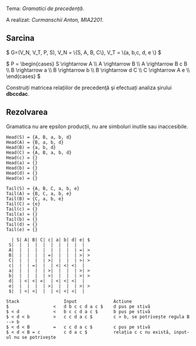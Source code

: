 Tema: *Gramatici de precedență*.

A realizat: *Curmanschii Anton, MIA2201*.

## Sarcina

$ G=(V_N, V_T, P, S), V_N = \\{S, A, B, C\\}, V_T = \\{a, b,c, d, e \\} $

$ P = \begin{cases}
S \rightarrow A \\\\
A \rightarrow B \\\\
A \rightarrow B c B \\\\
B \rightarrow a \\\\
B \rightarrow b \\\\
B \rightarrow d C \\\\
C \rightarrow A e \\\\
\end{cases} 
$

Construiți matricea relațiilor de precedenţă şi efectuați analiza șirului **dbccdac**.

## Rezolvarea

Gramatica nu are epsilon producții, nu are simboluri inutile sau inaccesibile.

```                                           
Head(S) = {A, B, a, b, d}            
Head(A) = {B, a, b, d}               
Head(B) = {a, b, d}                  
Head(C) = {A, B, a, b, d}            
Head(c) = {}                         
Head(a) = {}                         
Head(b) = {}                         
Head(d) = {}                         
Head(e) = {}   

Tail(S) = {A, B, C, a, b, e}     
Tail(A) = {B, C, a, b, e}        
Tail(B) = {C, a, b, e}           
Tail(C) = {e}                    
Tail(c) = {}                     
Tail(a) = {}                     
Tail(b) = {}                     
Tail(d) = {}                     
Tail(e) = {}    

  | S| A| B| C| c| a| b| d| e| $  
 S|  |  |  |  |  |  |  |  |  |    
 A|  |  |  |  |  |  |  |  | =| >  
 B|  |  |  |  | =|  |  |  | >| >  
 C|  |  |  |  | >|  |  |  | >| >  
 c|  |  | =|  |  | <| <| <|  |    
 a|  |  |  |  | >|  |  |  | >| >  
 b|  |  |  |  | >|  |  |  | >| >  
 d|  | <| <| =|  | <| <| <|  |    
 e|  |  |  |  | >|  |  |  | >| >  
 $|  | <| <|  |  | <| <| <|  |    
```

```
Stack                 Input              Actiune
$                 <   d b c c d a c $    d pus pe stivă
$ < d             <   b c c d a c $      b pus pe stivă
$ < d < b         >   c c d a c $        c > b, se potrivește regula B --> b
$ < d < B         =   c c d a c $        c pus pe stivă
$ < d < B = c         c d a c $          relația c c nu există, input-ul nu se potrivește
```